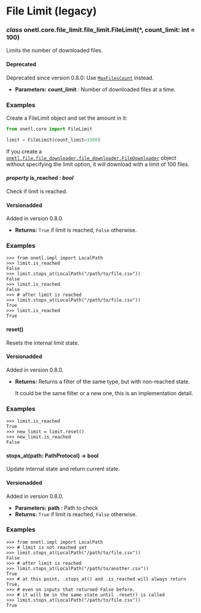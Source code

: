 <a id="file-limit"></a>

# File Limit (legacy)

### *class* onetl.core.file_limit.file_limit.FileLimit(\*, count_limit: int = 100)

Limits the number of downloaded files.

#### Deprecated
Deprecated since version 0.8.0: Use [`MaxFilesCount`](max_files_count.md#onetl.file.limit.max_files_count.MaxFilesCount) instead.

* **Parameters:**
  **count_limit**
  : Number of downloaded files at a time.

### Examples

Create a FileLimit object and set the amount in it:

```python
from onetl.core import FileLimit

limit = FileLimit(count_limit=1500)
```

If you create a [`onetl.file.file_downloader.file_downloader.FileDownloader`](../file_downloader/file_downloader.md#onetl.file.file_downloader.file_downloader.FileDownloader) object without
specifying the limit option, it will download with a limit of 100 files.

<!-- !! processed by numpydoc !! -->

#### *property* is_reached *: bool*

Check if limit is reached.

#### Versionadded
Added in version 0.8.0.

* **Returns:**
  `True` if limit is reached, `False` otherwise.

### Examples

```pycon
>>> from onetl.impl import LocalPath
>>> limit.is_reached
False
>>> limit.stops_at(LocalPath("/path/to/file.csv"))
False
>>> limit.is_reached
False
>>> # after limit is reached
>>> limit.stops_at(LocalPath("/path/to/file.csv"))
True
>>> limit.is_reached
True
```

<!-- !! processed by numpydoc !! -->

#### reset()

Resets the internal limit state.

#### Versionadded
Added in version 0.8.0.

* **Returns:**
  Returns a filter of the same type, but with non-reached state.

  It could be the same filter or a new one, this is an implementation detail.

### Examples

```pycon
>>> limit.is_reached
True
>>> new_limit = limit.reset()
>>> new_limit.is_reached
False
```

<!-- !! processed by numpydoc !! -->

#### stops_at(path: PathProtocol) → bool

Update internal state and return current state.

#### Versionadded
Added in version 0.8.0.

* **Parameters:**
  **path**
  : Path to check
* **Returns:**
  `True` if limit is reached, `False` otherwise.

### Examples

```pycon
>>> from onetl.impl import LocalPath
>>> # limit is not reached yet
>>> limit.stops_at(LocalPath("/path/to/file.csv"))
False
>>> # after limit is reached
>>> limit.stops_at(LocalPath("/path/to/another.csv"))
True
>>> # at this point, .stops_at() and .is_reached will always return True,
>>> # even on inputs that returned False before.
>>> # it will be in the same state until .reset() is called
>>> limit.stops_at(LocalPath("/path/to/file.csv"))
True
```

<!-- !! processed by numpydoc !! -->
